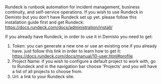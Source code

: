 Rundeck is runbook automation for incident management, business continuity, and self-service operations.
If you wish to use Rundeck in Demisto but you don't have Rundeck set up yet. please follow this installation guide first and get Rundeck:
https://docs.rundeck.com/docs/administration/install/

If you already have Rundeck, in order to use it in Demisto you need to get:
1. Token: you can generate a new one or use an existing one if you already have. just follow this link in order to learn how to get it: https://docs.rundeck.com/docs/manual/10-user.html#profile
2. Project Name: if you wish to configure a default project to work with, go to Rundeck and in the navigation bar choose 'Projects' and you will have a list of all projects to choose from.
3. Url: a link to your Rundeck site.
